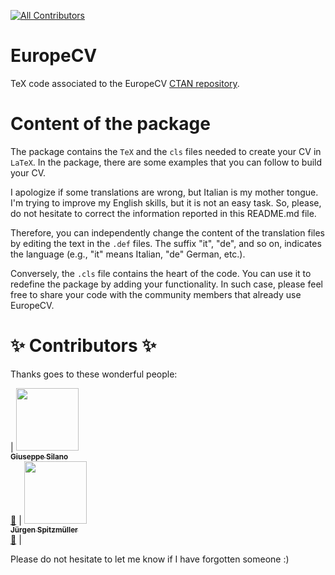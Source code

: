 [![All Contributors](https://img.shields.io/badge/all_contributors-14-orange.svg?style=flat-square)](#contributors)


# EuropeCV
TeX code associated to the EuropeCV [CTAN repository](https://ctan.org/pkg/europecv).

# Content of the package

The package contains the ```TeX``` and the ```cls``` files needed to create your CV in ```LaTeX```. In the package, there are some examples that you can follow to build your CV.

I apologize if some translations are wrong, but Italian is my mother tongue. I'm trying to improve my English skills, but it is not an easy task. So, please, do not hesitate to correct the information reported in this README.md file. 

Therefore, you can independently change the content of the translation files by editing the text in the ```.def``` files. The suffix "it", "de", and so on, indicates the language (e.g., "it" means Italian, "de" German, etc.).

Conversely, the ```.cls``` file contains the heart of the code. You can use it to redefine the package by adding your functionality. In such case, please feel free to share your code with the community members that already use EuropeCV.

# ✨ Contributors ✨

Thanks goes to these wonderful people:

<!-- ALL-CONTRIBUTORS-LIST:START - Do not remove or modify this section -->
<!-- prettier-ignore -->
| [<img src="https://avatars2.githubusercontent.com/u/18560806?s=460&v=4" width="100px;"/><br /><sub><b>Giuseppe Silano</b></sub>](https://github.com/gsilano)<br /> [📖](https://github.com/gsilano/EuropeCV/commits?author=gsilano "Documentation") | [<img src="https://avatars1.githubusercontent.com/u/4538783?s=460&v=4" width="100px;"/><br /><sub><b>Jürgen Spitzmüller</b></sub>](https://github.com/jspitz)<br /> [📖](https://github.com/gsilano/EuropeCV/commits?author=jspitz "Documentation") |
<!-- ALL-CONTRIBUTORS-LIST:END -->

Please do not hesitate to let me know if I have forgotten someone :)
